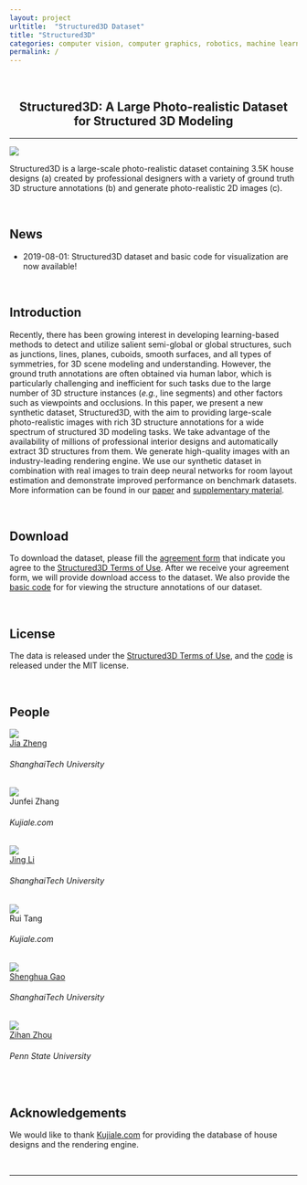 ```yaml
---
layout: project
urltitle:  "Structured3D Dataset"
title: "Structured3D"
categories: computer vision, computer graphics, robotics, machine learning
permalink: /
---
```


<br>
<div class="row">
  <div class="col-xs-12">
    <center><h2>Structured3D: A Large Photo-realistic Dataset for Structured 3D Modeling</h2></center>
  </div>
</div>

<hr>

<div class="row">
  <div class="col-md-12">
    <img src="{{ "/static/img/teaser.png" | prepend:site.baseurl }}">
    <p>
      Structured3D is a large-scale photo-realistic dataset containing 3.5K house designs (a) created by professional designers with a variety of ground truth 3D structure annotations (b) and generate photo-realistic 2D images (c).
    </p>
  </div>
</div>

<br>
<div class="row" id="news">
  <div class="col-xs-12">
    <h2>News</h2>
  </div>
</div>

<div class="row">
  <div class="col-xs-12">
    <ul>
      <li>2019-08-01: Structured3D dataset and basic code for visualization are now available!</li>
    </ul>
  </div>
</div><br>

<div class="row" id="introduction">
  <div class="col-xs-12">
    <h2>Introduction</h2>
  </div>
</div>

<div class="row">
  <div class="col-xs-12">
    <p>
      Recently, there has been growing interest in developing learning-based methods to detect and utilize salient semi-global or global structures, such as junctions, lines, planes, cuboids, smooth surfaces, and all types of symmetries, for 3D scene modeling and understanding. However, the ground truth annotations are often obtained via human labor, which is particularly challenging and inefficient for such tasks due to the large number of 3D structure instances (<em>e.g.</em>, line segments) and other factors such as viewpoints and occlusions. In this paper, we present a new synthetic dataset, Structured3D, with the aim to providing large-scale photo-realistic images with rich 3D structure annotations for a wide spectrum of structured 3D modeling tasks. We take advantage of the availability of millions of professional interior designs and automatically extract 3D structures from them. We generate high-quality images with an industry-leading rendering engine. We use our synthetic dataset in combination with real images to train deep neural networks for room layout estimation and demonstrate improved performance on benchmark datasets. More information can be found in our <a href="https://arxiv.org/pdf/1908.00222.pdf">paper</a> and <a href="https://drive.google.com/file/d/17F_jIfY_QKFNmsOSvzUFZwWKrr6YUMnQ">supplementary material</a>.
    </p>
  </div>
</div><br>

<div class="row" id="download">
  <div class="col-xs-12">
    <h2>Download</h2>
  </div>
</div>

<div class="row">
  <div class="col-xs-12">
    <p>
      To download the dataset, please fill the <a href="https://forms.gle/LXg4bcjC2aEjrL9o8">agreement form</a> that indicate you agree to the <a href="https://drive.google.com/open?id=13ZwWpU_557ZQccwOUJ8H5lvXD7MeZFMa">Structured3D Terms of Use</a>. After we receive your agreement form, we will provide download access to the dataset. We also provide the <a href="https://github.com/bertjiazheng/Structured3D">basic code</a> for for viewing the structure annotations of our dataset.
    </p>
  </div>
</div><br>

<div class="row" id="license">
  <div class="col-xs-12">
    <h2>License</h2>
  </div>
</div>

<div class="row">
  <div class="col-xs-12">
    <p>
      The data is released under the <a href="https://drive.google.com/open?id=13ZwWpU_557ZQccwOUJ8H5lvXD7MeZFMa">Structured3D Terms of Use</a>, and the <a href="https://github.com/bertjiazheng/Structured3D">code</a> is released under the MIT license.
    </p>
  </div>
</div><br>

<div class="row" id="people">
  <div class="col-xs-12">
    <h2>People</h2>
  </div>
</div>

<div class="row">
  <div class="col-md-2 col-sm-3 col-xs-6">
    <a href="https://bertjiazheng.github.io/">
      <img class="people-pic" src="{{ "/static/img/people/jia.jpg" | prepend:site.baseurl }}">
    </a>
    <div class="people-name">
      <a href="https://bertjiazheng.github.io/">
        Jia Zheng
      </a>
      <h6>ShanghaiTech University</h6>
    </div>
  </div>

  <div class="col-md-2 col-sm-3 col-xs-6">
    <img class="people-pic" src="{{ "/static/img/people/ahui.png" | prepend:site.baseurl }}">
    <div class="people-name">
      Junfei Zhang
      <h6>Kujiale.com</h6>
    </div>
  </div>

  <div class="col-md-2 col-sm-3 col-xs-6">
    <a href="https://www.linkedin.com/in/jing-li-253b26139/?originalSubdomain=cn">
      <img class="people-pic" src="{{ "/static/img/people/jing.jpg" | prepend:site.baseurl }}">
    </a>
    <div class="people-name">
      <a href="https://www.linkedin.com/in/jing-li-253b26139/?originalSubdomain=cn">
        Jing Li
      </a>
      <h6>ShanghaiTech University</h6>
    </div>
  </div>

  <div class="col-md-2 col-sm-3 col-xs-6">
    <img class="people-pic" src="{{ "/static/img/people/ati.png" | prepend:site.baseurl }}">
    <div class="people-name">
      Rui Tang
      <h6>Kujiale.com</h6>
    </div>
  </div>

  <div class="col-md-2 col-sm-3 col-xs-6">
    <a href="http://sist.shanghaitech.edu.cn/sist_en/2018/0820/c3846a31775/page.htm">
      <img class="people-pic" src="{{ "/static/img/people/shenghua.jpg" | prepend:site.baseurl }}">
    </a>
    <div class="people-name">
      <a href="http://sist.shanghaitech.edu.cn/sist_en/2018/0820/c3846a31775/page.htm">Shenghua Gao</a>
      <h6>ShanghaiTech University</h6>
    </div>
  </div>

  <div class="col-md-2 col-sm-3 col-xs-6">
    <a href="https://faculty.ist.psu.edu/zzhou/">
      <img class="people-pic" src="{{ "/static/img/people/zihan.jpg" | prepend:site.baseurl }}">
    </a>
    <div class="people-name">
      <a href="https://faculty.ist.psu.edu/zzhou/">Zihan Zhou</a>
      <h6>Penn State University</h6>
    </div>
  </div>
</div><br>

<div class="row">
  <div class="col-xs-12">
    <h2>Acknowledgements</h2>
  </div>
</div>

<div class="row">
  <div class="col-xs-12">
    <p>
      We would like to thank <a href="https://Kujiale.com">Kujiale.com</a> for providing the database of house designs and the rendering engine.
    </p>
  </div>
</div><br>

<hr>
